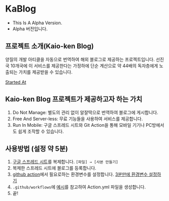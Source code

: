 # KaBlog

- This Is A Alpha Version.
- Alpha 버전입니다.

## 프로젝트 소개(Kaio-ken Blog)
양질의 개발 아티클을 자동으로 번역하여 해외 블로그로 제공하는 프로젝트입니다. 선진국 10개국에 이 서비스를 제공한다는 가정하에 단순 계산으로 약 44배의 독자층에게 노출되는 가치를 제공받을 수 있습니다. 

[Started At](https://puleugo.tistory.com/206)

## Kaio-ken Blog 프로젝트가 제공하고자 하는 가치
1. Do Not Manage: 별도의 관리 없이 알잘딱으로 번역하여 블로그에 게시합니다.
2. Free And Server-less: 무료 기능들을 사용하여 서비스를 제공합니다.
3. Run In Mobile: 구글 스프레드 시트와 Git Action을 통해 모바일 기기나 PC방에서도 쉽게 조작할 수 있습니다.

## 사용방법 (설정 약 5분)
1. [구글 스프레드 시트](https://docs.google.com/spreadsheets/d/1cF9sShsCInHFomFTC69LC9QzVKJQZK2_TqCs9hNMRMk)를 복제합니다. `[파일] → [사본 만들기]`
2. 복제한 스프레드 시트에 블로그를 등록합니다.
3. [github action](example%2Fauto-translate-example.yml)에서 필요로하는 환경변수를 설정합니다. [3분만에 환경변수 설정하기](ENVIROMENT_SHORTCUT.md)
4. `.github/workflows`에 [예시](example%2Fauto-translate-example.yml)를 참고하여 Action.yml 파일을 생성합니다.
5. 끝!
